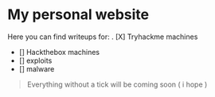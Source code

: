 # My personal website

Here you can find writeups for:
. [X] Tryhackme machines
- [] Hackthebox machines
- [] exploits
- [] malware

> Everything without a tick will be coming soon ( i hope )


